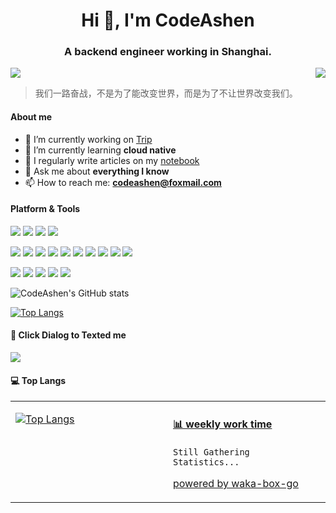 <h1 align="center">Hi 👋, I'm CodeAshen</h1>
<h3 align="center">A backend engineer working in Shanghai.</h3>

<p>
  <a href="https://count.getloli.com/get/@codeashen/"><img src="https://count.getloli.com/get/@codeashen"></a>
  <img src="https://weather-icon.journeyad.repl.co/@shanghai?v=1" align="right">
</p>

> 我们一路奋战，不是为了能改变世界，而是为了不让世界改变我们。

#### About me

- 🔭 I’m currently working on [Trip](www.trip.com)
- 🌱 I’m currently learning **cloud native**
- 📝 I regularly write articles on my [notebook](https://codeashen.github.io/notes/#/)
- 💬 Ask me about **everything I know**
- 📫 How to reach me: **codeashen@foxmail.com**

#### Platform & Tools

[![](https://img.shields.io/badge/-AWS-232F3E?style=flat-square&logo=Amazon-AWS&logoColor=ffffff)](https://aws.amazon.com/)
[![](https://img.shields.io/badge/-Alibaba%20Cloud-FF6A00?style=flat-square&logo=Alibaba-Cloud&logoColor=ffffff)](https://www.aliyun.com/)
[![](https://img.shields.io/badge/-Docker-2496ED?style=flat-square&logo=Docker&logoColor=ffffff)](https://www.docker.com/)
[![](https://img.shields.io/badge/-Kubernetes-326CE5?style=flat-square&logo=Kubernetes&logoColor=ffffff)](https://kubernetes.io/)

[![](https://img.shields.io/badge/-Java-3A75B0?style=flat-square&logo=OpenJDK&logoColor=ffffff)](https://www.java.com/)
[![](https://img.shields.io/badge/-Python-3776AB?style=flat-square&logo=Python&logoColor=ffffff)](https://www.python.org/)
[![](https://img.shields.io/badge/-Spring-6DB33F?style=flat-square&logo=Spring&logoColor=ffffff)](https://spring.io/)
[![](https://img.shields.io/badge/-MySQL-4479A1?style=flat-square&logo=MySQL&logoColor=ffffff)](https://www.mysql.com/)
[![](https://img.shields.io/badge/-Redis-DC382D?style=flat-square&logo=Redis&logoColor=ffffff)](https://redis.io/)
[![](https://img.shields.io/badge/-Elastic-005571?style=flat-square&logo=Elatic&logoColor=ffffff)](https://www.elastic.co/cn/)
[![](https://img.shields.io/badge/-RocketMQ-D77310?style=flat-square&logo=Apache-Rocketmq&logoColor=ffffff)](https://www.python.org/)
[![](https://img.shields.io/badge/-RabbitMQ-FF6600?style=flat-square&logo=RabbitMQ&logoColor=ffffff)](https://www.python.org/)
[![](https://img.shields.io/badge/-Maven-C71A36?style=flat-square&logo=Apache-Maven&logoColor=ffffff)](https://maven.apache.org/)
[![](https://img.shields.io/badge/-Gradle-02303A?style=flat-square&logo=Gradle&logoColor=ffffff)](https://gradle.org/)

[![](https://img.shields.io/badge/-HTML5-E34F26?style=flat-square&logo=HTML5&logoColor=white)](https://html.spec.whatwg.org/)
[![](https://img.shields.io/badge/-CSS3-1572B6?style=flat-square&logo=CSS3&logoColor=white)](https://www.w3.org/Style/CSS/)
[![](https://img.shields.io/badge/-JavaScript-F7DF1E?style=flat-square&logo=JavaScript&logoColor=white)](https://www.ecma-international.org/)
[![](https://img.shields.io/badge/-Node.js-43853D?style=flat-square&logo=Node.js&logoColor=ffffff)](https://nodejs.org/)
[![](https://img.shields.io/badge/-React-61DAFB?style=flat-square&logo=React&logoColor=ffffff)](https://reactjs.org/)

![CodeAshen's GitHub stats](https://github-readme-stats.vercel.app/api?username=codeashen&hide=issues&show_icons=true)

[![Top Langs](https://github-readme-stats.vercel.app/api/top-langs/?username=codeashen&layout=compact)](https://github.com/anuraghazra/github-readme-stats)

#### 💬 Click Dialog to Texted me

[![](https://chat.getloli.com/room/@codeashen.github/svg?width=600&height=280&limit=20&theme=light&title=codeashen@github:%20~&fontSize=13)](https://chat.getloli.com/room/@codeashen.github?title=CodeAshen%E7%9A%84%E7%95%99%E8%A8%80%E6%9D%BF)

#### 💻 Top Langs

<table>
<tr>
<td valign="top" width="50%">

[![Top Langs](https://github-readme-stats.vercel.app/api/top-langs/?username=codeashen&layout=compact)](https://github.com/anuraghazra/github-readme-stats)

</td>
<td valign="top" width="50%">
  
<!-- waka-box start -->
#### <a href="https://gist.github.com/b8a76e2f77fae9f88c83d7724b8260e5" target="_blank">📊 weekly work time</a>
```text
Still Gathering Statistics...
```
<!-- Powered by https://github.com/journey-ad/waka-box-go . -->
<!-- waka-box end -->
[powered by waka-box-go](https://github.com/codeashen/waka-box-go)

</td>
</tr>
</table>

<!--
### 
**codeashen/codeashen** is a ✨ _special_ ✨ repository because its `README.md` (this file) appears on your GitHub profile.

Here are some ideas to get you started:

- 🔭 I’m currently working on ...
- 🌱 I’m currently learning ...
- 👯 I’m looking to collaborate on ...
- 🤔 I’m looking for help with ...
- 💬 Ask me about ...
- 📫 How to reach me: ...
- 😄 Pronouns: ...
- ⚡ Fun fact: ...
-->
